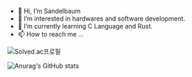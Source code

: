 - 👋 Hi, I’m Sandelbaum
- 👀 I’m interested in hardwares and software development.
- 🌱 I’m currently learning C Language and Rust.
- 📫 How to reach me ...

![Solved.ac프로필](http://mazassumnida.wtf/api/v2/generate_badge?boj=temeraireeurus)

![Anurag's GitHub stats](https://github-readme-stats.vercel.app/api?username=Sandelbaum&show_icons=true&theme=radical)
<!---
Sandelbaum/Sandelbaum is a ✨ special ✨ repository because its `README.md` (this file) appears on your GitHub profile.
You can click the Preview link to take a look at your changes.
--->
